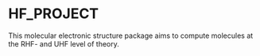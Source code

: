 # HF_PROJECT
This molecular electronic structure package aims to compute molecules at the RHF- and UHF level of theory.  
